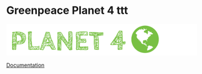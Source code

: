# Greenpeace Planet 4 ttt

![Planet4](./planet4.png)

[Documentation](https://support.greenpeace.org/planet4/nro-customization/deployment)
